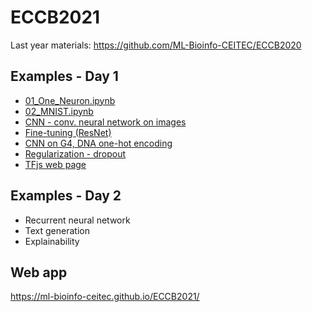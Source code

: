 # ECCB2021

Last year materials: https://github.com/ML-Bioinfo-CEITEC/ECCB2020

## Examples - Day 1

  * [01_One_Neuron.ipynb](https://colab.research.google.com/github/ML-Bioinfo-CEITEC/ECCB2021/blob/main/notebooks/01_One_Neuron.ipynb)
  * [02_MNIST.ipynb](https://colab.research.google.com/github/ML-Bioinfo-CEITEC/ECCB2021/blob/main/notebooks/02_MNIST.ipynb)
  * [CNN - conv. neural network on images](https://colab.research.google.com/github/ML-Bioinfo-CEITEC/ECCB2021/blob/main/notebooks/03_CNN_Demo.ipynb) 
  * [Fine-tuning (ResNet)](https://colab.research.google.com/github/ML-Bioinfo-CEITEC/ECCB2021/blob/main/notebooks/04_Transfer_Learning.ipynb)
  * [CNN on G4, DNA one-hot encoding](https://colab.research.google.com/github/ML-Bioinfo-CEITEC/ECCB2021/blob/main/notebooks/05_One_Hot_Demo.ipynb)
  * [Regularization - dropout](https://github.com/ML-Bioinfo-CEITEC/ECCB2021/blob/main/notebooks/06_Regularization_Demo.ipynb)
  * [TFjs web page](https://ml-bioinfo-ceitec.github.io/ECCB2021/)

## Examples - Day 2

  * Recurrent neural network
  * Text generation
  * Explainability

## Web app

https://ml-bioinfo-ceitec.github.io/ECCB2021/
